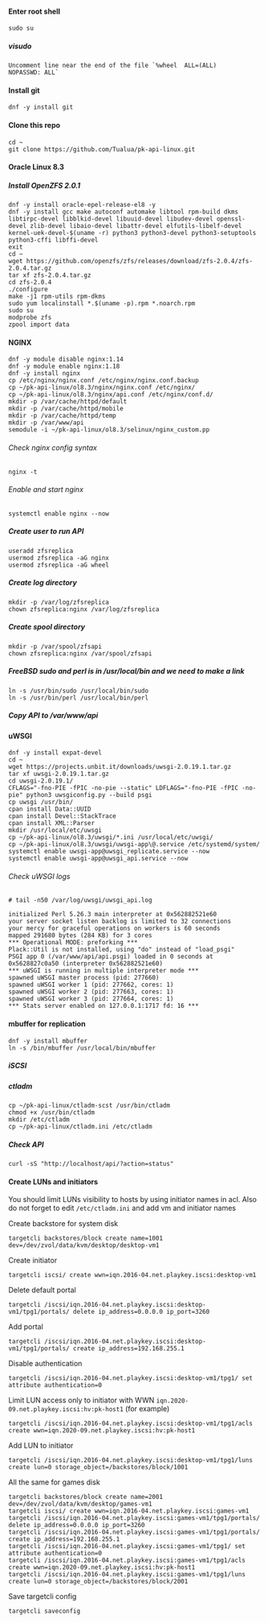 
#### Enter root shell

    sudo su

##### visudo

    Uncomment line near the end of the file `%wheel  ALL=(ALL)       NOPASSWD: ALL`

#### Install git

    dnf -y install git

#### Clone this repo
    cd ~
    git clone https://github.com/Tualua/pk-api-linux.git

#### Oracle Linux 8.3
##### Install OpenZFS 2.0.1

    dnf -y install oracle-epel-release-el8 -y
    dnf -y install gcc make autoconf automake libtool rpm-build dkms libtirpc-devel libblkid-devel libuuid-devel libudev-devel openssl-devel zlib-devel libaio-devel libattr-devel elfutils-libelf-devel kernel-uek-devel-$(uname -r) python3 python3-devel python3-setuptools python3-cffi libffi-devel
    exit
    cd ~
    wget https://github.com/openzfs/zfs/releases/download/zfs-2.0.4/zfs-2.0.4.tar.gz
    tar xf zfs-2.0.4.tar.gz
    cd zfs-2.0.4
    ./configure
    make -j1 rpm-utils rpm-dkms
    sudo yum localinstall *.$(uname -p).rpm *.noarch.rpm    
    sudo su
    modprobe zfs
    zpool import data

#### NGINX

    dnf -y module disable nginx:1.14
    dnf -y module enable nginx:1.18
    dnf -y install nginx
    cp /etc/nginx/nginx.conf /etc/nginx/nginx.conf.backup
    cp ~/pk-api-linux/ol8.3/nginx/nginx.conf /etc/nginx/
    cp ~/pk-api-linux/ol8.3/nginx/api.conf /etc/nginx/conf.d/
    mkdir -p /var/cache/httpd/default
    mkdir -p /var/cache/httpd/mobile
    mkdir -p /var/cache/httpd/temp
    mkdir -p /var/www/api
    semodule -i ~/pk-api-linux/ol8.3/selinux/nginx_custom.pp

###### Check nginx config syntax

    nginx -t

###### Enable and start nginx

    systemctl enable nginx --now

##### Create user to run API

    useradd zfsreplica
    usermod zfsreplica -aG nginx
    usermod zfsreplica -aG wheel

##### Create log directory

    mkdir -p /var/log/zfsreplica
    chown zfsreplica:nginx /var/log/zfsreplica

##### Create spool directory

    mkdir -p /var/spool/zfsapi
    chown zfsreplica:nginx /var/spool/zfsapi

##### FreeBSD sudo and perl is in /usr/local/bin and we need to make a link

    ln -s /usr/bin/sudo /usr/local/bin/sudo
    ln -s /usr/bin/perl /usr/local/bin/perl

##### Copy API to /var/www/api

#### uWSGI

    dnf -y install expat-devel
    cd ~
    wget https://projects.unbit.it/downloads/uwsgi-2.0.19.1.tar.gz
    tar xf uwsgi-2.0.19.1.tar.gz
    cd uwsgi-2.0.19.1/
    CFLAGS="-fno-PIE -fPIC -no-pie --static" LDFLAGS="-fno-PIE -fPIC -no-pie" python3 uwsgiconfig.py --build psgi
    cp uwsgi /usr/bin/
    cpan install Data::UUID
    cpan install Devel::StackTrace
    cpan install XML::Parser
    mkdir /usr/local/etc/uwsgi
    cp ~/pk-api-linux/ol8.3/uwsgi/*.ini /usr/local/etc/uwsgi/
    cp ~/pk-api-linux/ol8.3/uwsgi/uwsgi-app\@.service /etc/systemd/system/
    systemctl enable uwsgi-app@uwsgi_replicate.service --now
    systemctl enable uwsgi-app@uwsgi_api.service --now

###### Check uWSGI logs

    # tail -n50 /var/log/uwsgi/uwsgi_api.log

    initialized Perl 5.26.3 main interpreter at 0x562882521e60
    your server socket listen backlog is limited to 32 connections
    your mercy for graceful operations on workers is 60 seconds
    mapped 291680 bytes (284 KB) for 3 cores
    *** Operational MODE: preforking ***
    Plack::Util is not installed, using "do" instead of "load_psgi"
    PSGI app 0 (/var/www/api/api.psgi) loaded in 0 seconds at 0x5628827c0a50 (interpreter 0x562882521e60)
    *** uWSGI is running in multiple interpreter mode ***
    spawned uWSGI master process (pid: 277660)
    spawned uWSGI worker 1 (pid: 277662, cores: 1)
    spawned uWSGI worker 2 (pid: 277663, cores: 1)
    spawned uWSGI worker 3 (pid: 277664, cores: 1)
    *** Stats server enabled on 127.0.0.1:1717 fd: 16 ***

#### mbuffer for replication

    dnf -y install mbuffer
    ln -s /bin/mbuffer /usr/local/bin/mbuffer

##### iSCSI

    

##### ctladm

    cp ~/pk-api-linux/ctladm-scst /usr/bin/ctladm
    chmod +x /usr/bin/ctladm
    mkdir /etc/ctladm
    cp ~/pk-api-linux/ctladm.ini /etc/ctladm
    
##### Check API

    curl -sS "http://localhost/api/?action=status"

#### Create LUNs and initiators

You should limit LUNs visibility to hosts by using initiator names in acl. Also do not forget to edit `/etc/ctladm.ini` and add vm and initiator names

Create backstore for system disk

    targetcli backstores/block create name=1001 dev=/dev/zvol/data/kvm/desktop/desktop-vm1
    
Create initiator

    targetcli iscsi/ create wwn=iqn.2016-04.net.playkey.iscsi:desktop-vm1
    
Delete default portal

    targetcli /iscsi/iqn.2016-04.net.playkey.iscsi:desktop-vm1/tpg1/portals/ delete ip_address=0.0.0.0 ip_port=3260
    
Add portal

    targetcli /iscsi/iqn.2016-04.net.playkey.iscsi:desktop-vm1/tpg1/portals/ create ip_address=192.168.255.1
    
Disable authentication

    targetcli /iscsi/iqn.2016-04.net.playkey.iscsi:desktop-vm1/tpg1/ set attribute authentication=0
    
Limit LUN access only to initiator with WWN `iqn.2020-09.net.playkey.iscsi:hv:pk-host1` (for example)

    targetcli /iscsi/iqn.2016-04.net.playkey.iscsi:desktop-vm1/tpg1/acls create wwn=iqn.2020-09.net.playkey.iscsi:hv:pk-host1

Add LUN to initiator

    targetcli /iscsi/iqn.2016-04.net.playkey.iscsi:desktop-vm1/tpg1/luns create lun=0 storage_object=/backstores/block/1001

All the same for games disk

    targetcli backstores/block create name=2001 dev=/dev/zvol/data/kvm/desktop/games-vm1
    targetcli iscsi/ create wwn=iqn.2016-04.net.playkey.iscsi:games-vm1
    targetcli /iscsi/iqn.2016-04.net.playkey.iscsi:games-vm1/tpg1/portals/ delete ip_address=0.0.0.0 ip_port=3260
    targetcli /iscsi/iqn.2016-04.net.playkey.iscsi:games-vm1/tpg1/portals/ create ip_address=192.168.255.1
    targetcli /iscsi/iqn.2016-04.net.playkey.iscsi:games-vm1/tpg1/ set attribute authentication=0
    targetcli /iscsi/iqn.2016-04.net.playkey.iscsi:games-vm1/tpg1/acls create wwn=iqn.2020-09.net.playkey.iscsi:hv:pk-host1
    targetcli /iscsi/iqn.2016-04.net.playkey.iscsi:games-vm1/tpg1/luns create lun=0 storage_object=/backstores/block/2001
    
Save targetcli config

    targetcli saveconfig
